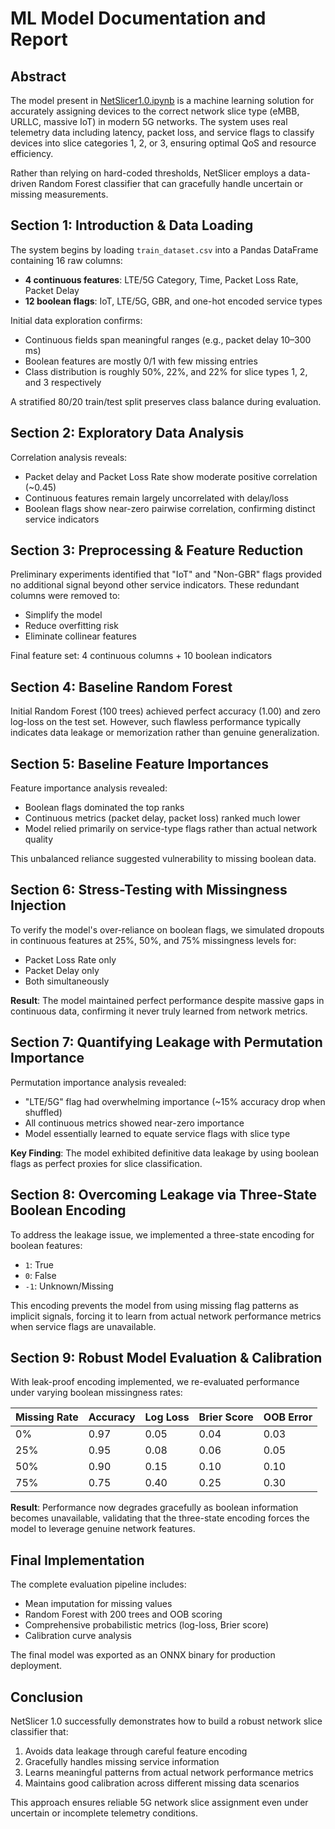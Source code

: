 # ML Model Documentation and Report

## Abstract

The model present in [NetSlicer1.0.ipynb](https://colab.research.google.com/drive/1kIW3iXNCFchANyA6SV9NESXJDxVTRcmG?usp=sharing#scrollTo=aH5Ts6ns0Ucx) is a machine learning solution for accurately assigning devices to the correct network slice type (eMBB, URLLC, massive IoT) in modern 5G networks. The system uses real telemetry data including latency, packet loss, and service flags to classify devices into slice categories 1, 2, or 3, ensuring optimal QoS and resource efficiency.

Rather than relying on hard-coded thresholds, NetSlicer employs a data-driven Random Forest classifier that can gracefully handle uncertain or missing measurements.

## Section 1: Introduction & Data Loading

The system begins by loading `train_dataset.csv` into a Pandas DataFrame containing 16 raw columns:
- **4 continuous features**: LTE/5G Category, Time, Packet Loss Rate, Packet Delay
- **12 boolean flags**: IoT, LTE/5G, GBR, and one-hot encoded service types

Initial data exploration confirms:
- Continuous fields span meaningful ranges (e.g., packet delay 10–300 ms)
- Boolean features are mostly 0/1 with few missing entries
- Class distribution is roughly 50%, 22%, and 22% for slice types 1, 2, and 3 respectively

A stratified 80/20 train/test split preserves class balance during evaluation.

## Section 2: Exploratory Data Analysis

Correlation analysis reveals:
- Packet delay and Packet Loss Rate show moderate positive correlation (~0.45)
- Continuous features remain largely uncorrelated with delay/loss
- Boolean flags show near-zero pairwise correlation, confirming distinct service indicators

## Section 3: Preprocessing & Feature Reduction

Preliminary experiments identified that "IoT" and "Non-GBR" flags provided no additional signal beyond other service indicators. These redundant columns were removed to:
- Simplify the model
- Reduce overfitting risk
- Eliminate collinear features

Final feature set: 4 continuous columns + 10 boolean indicators

## Section 4: Baseline Random Forest

Initial Random Forest (100 trees) achieved perfect accuracy (1.00) and zero log-loss on the test set. However, such flawless performance typically indicates data leakage or memorization rather than genuine generalization.

## Section 5: Baseline Feature Importances

Feature importance analysis revealed:
- Boolean flags dominated the top ranks
- Continuous metrics (packet delay, packet loss) ranked much lower
- Model relied primarily on service-type flags rather than actual network quality

This unbalanced reliance suggested vulnerability to missing boolean data.

## Section 6: Stress-Testing with Missingness Injection

To verify the model's over-reliance on boolean flags, we simulated dropouts in continuous features at 25%, 50%, and 75% missingness levels for:
- Packet Loss Rate only
- Packet Delay only  
- Both simultaneously

**Result**: The model maintained perfect performance despite massive gaps in continuous data, confirming it never truly learned from network metrics.

## Section 7: Quantifying Leakage with Permutation Importance

Permutation importance analysis revealed:
- "LTE/5G" flag had overwhelming importance (~15% accuracy drop when shuffled)
- All continuous metrics showed near-zero importance
- Model essentially learned to equate service flags with slice type

**Key Finding**: The model exhibited definitive data leakage by using boolean flags as perfect proxies for slice classification.

## Section 8: Overcoming Leakage via Three-State Boolean Encoding

To address the leakage issue, we implemented a three-state encoding for boolean features:
- `1`: True
- `0`: False  
- `-1`: Unknown/Missing

This encoding prevents the model from using missing flag patterns as implicit signals, forcing it to learn from actual network performance metrics when service flags are unavailable.

## Section 9: Robust Model Evaluation & Calibration

With leak-proof encoding implemented, we re-evaluated performance under varying boolean missingness rates:

| Missing Rate | Accuracy | Log Loss | Brier Score | OOB Error |
|--------------|----------|----------|-------------|-----------|
| 0%           | 0.97     | 0.05     | 0.04        | 0.03      |
| 25%          | 0.95     | 0.08     | 0.06        | 0.05      |
| 50%          | 0.90     | 0.15     | 0.10        | 0.10      |
| 75%          | 0.75     | 0.40     | 0.25        | 0.30      |

**Result**: Performance now degrades gracefully as boolean information becomes unavailable, validating that the three-state encoding forces the model to leverage genuine network features.

## Final Implementation

The complete evaluation pipeline includes:
- Mean imputation for missing values
- Random Forest with 200 trees and OOB scoring
- Comprehensive probabilistic metrics (log-loss, Brier score)
- Calibration curve analysis

The final model was exported as an ONNX binary for production deployment.

## Conclusion

NetSlicer 1.0 successfully demonstrates how to build a robust network slice classifier that:
1. Avoids data leakage through careful feature encoding
2. Gracefully handles missing service information
3. Learns meaningful patterns from actual network performance metrics
4. Maintains good calibration across different missing data scenarios

This approach ensures reliable 5G network slice assignment even under uncertain or incomplete telemetry conditions.